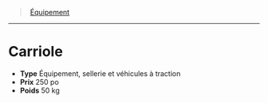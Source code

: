 ﻿---
!Equipment
Type: Équipement, sellerie et véhicules à traction
Price: 250 po
Weight: 50 kg
Id: equipment_hd.md#carriole
ParentLink: equipment_hd.md#Équipement
Name: Carriole
ParentName: Équipement
NameLevel: 1
Attributes: {}
---
> [Équipement](hd_equipment.md)

---

# Carriole

- **Type** Équipement, sellerie et véhicules à traction
- **Prix** 250 po
- **Poids** 50 kg

